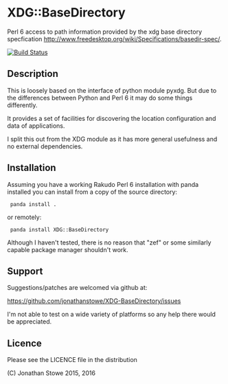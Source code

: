 # XDG::BaseDirectory

Perl 6 access to path information provided by the xdg base directory
specfication http://www.freedesktop.org/wiki/Specifications/basedir-spec/.

[![Build Status](https://travis-ci.org/jonathanstowe/XDG-BaseDirectory.svg?branch=master)](https://travis-ci.org/jonathanstowe/XDG-BaseDirectory)


## Description

This is loosely based on the interface of python module pyxdg. But
due to the differences between Python and Perl 6 it may do some things
differently.

It provides a set of facilities for discovering the location configuration
and data of applications.

I split this out from the XDG module as it has more general usefulness
and no external dependencies.

## Installation

Assuming you have a working Rakudo Perl 6 installation with panda
installed you can install from a copy of the source directory:

     panda install .

or remotely:

     panda install XDG::BaseDirectory 

Although I haven't tested, there is no reason that "zef" or some
similarly capable package manager shouldn't work.

## Support

Suggestions/patches are welcomed via github at:

   https://github.com/jonathanstowe/XDG-BaseDirectory/issues

I'm not able to test on a wide variety of platforms so any help there
would be appreciated.

## Licence

Please see the LICENCE file in the distribution

(C) Jonathan Stowe 2015, 2016
